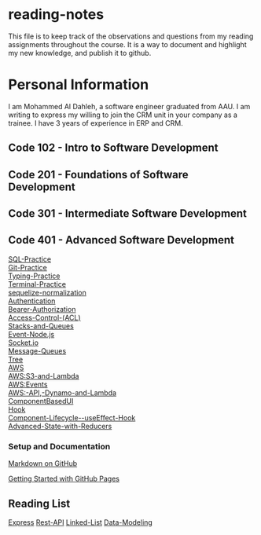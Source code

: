 <h1>reading-notes</h1>

This file is to keep track of the observations and questions from my reading assignments throughout the course. It is a way to document and highlight my new knowledge, and publish it to github.


<h1>Personal Information</h1>
I am Mohammed Al Dahleh, a software engineer graduated from AAU. I am writing to express my willing to join the CRM unit in your company as a trainee. I have 3 years of experience in ERP and CRM.

<h2>Code 102 - Intro to Software Development</h2>
<h2>Code 201 - Foundations of Software Development</h2>
<h2>Code 301 - Intermediate Software Development</h2>
<h2>Code 401 - Advanced Software Development</h2>


[SQL-Practice](./SQL/sql.md)<br>
[Git-Practice](./GIT-Practice/GIT-Practice.md)<br>
[Typing-Practice](./Typing-Practice/Typing-Practice.md)<br>
[Terminal-Practice](./Terminal/Terminal.md)<br>
[sequelize-normalization](./sequelize-normalization/sequelize-normalization.md)<br>
[Authentication](./Authentication/Authentication.md)<br>
[Bearer-Authorization](./Bearer%20Authorization/Bearer-Authorization.md)<br>
[Access-Control-(ACL)](./Acces-Control-(ACL)/Access-Control-(ACL).md)<br>
[Stacks-and-Queues](./Stacks-and-Queues//Stacks-and-Queues.md)<br>
[Event-Node.js](./Event-Node.js/Event-Node.md)<br>
[Socket.io](./Socket.io/Socket.io.md)<br>
[Message-Queues](./Message-Queues//Message-Queues.md)<br>
[Tree](./Trees//Trees.md)<br>
[AWS](./AWS%3A%20Cloud%20Servers/AWS%3A%20Cloud%20Servers.md)<br>
[AWS:S3-and-Lambda](./AWS%3AS3-and-Lambda/AWS%3AS3-and-Lambda.md)<br>
[AWS:Events](./AWS%3A%20Events/AWS%3AEvents.md)<br>
[AWS:-API,-Dynamo-and-Lambda](./AWS%3A%20API%2C%20Dynamo%20and%20Lambda/AWS%3A%20API%2C%20Dynamo%20and%20Lambda.md)<br>
[ComponentBasedUI](./Component-Based-UI/ComponentBasedUI.md)<br>
[Hook](./Hook/Hook.md)<br>
[Component-Lifecycle--useEffect-Hook](./Component-Lifecycle--useEffect-Hook/Component-Lifecycle--useEffect-Hook.md)<br>
[Advanced-State-with-Reducers](./Advanced-State-with-Reducers/Advanced-State-with-Reducers.md)<br/>


<h3>Setup and Documentation</h3>

[Markdown on GitHub](https://docs.github.com/en/get-started/writing-on-github/getting-started-with-writing-and-formatting-on-github/basic-writing-and-formatting-syntax)<br/>

[Getting Started with GitHub Pages](https://docs.github.com/en/pages/quickstart)

<h2>Reading List</h2>

[Express](./EXPRESS.md)
[Rest-API](./REST-API.md)
[Linked-List](./Linked-Lists.md)
[Data-Modeling](./Data-Modeling.md)